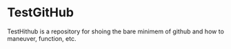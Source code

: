 TestGitHub
==========

TestHithub is a repository for shoing the bare minimem of github and how to maneuver, function, etc.
